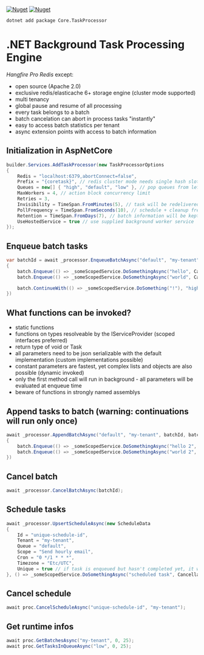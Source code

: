 [![Nuget](https://img.shields.io/nuget/v/Core.TaskProcessor)](https://www.nuget.org/packages/Core.TaskProcessor)
[![Nuget](https://img.shields.io/nuget/dt/Core.TaskProcessor)](https://www.nuget.org/packages/Core.TaskProcessor)

```
dotnet add package Core.TaskProcessor
```

# .NET Background Task Processing Engine
*Hangfire Pro Redis* except:
- open source (Apache 2.0)
- exclusive redis/elasticache 6+ storage engine (cluster mode supported)
- multi tenancy
- global pause and resume of all processing
- every task belongs to a batch
- batch cancelation can abort in process tasks "instantly"
- easy to access batch statistics per tenant
- async extension points with access to batch information

## Initialization in AspNetCore

```csharp
builder.Services.AddTaskProcessor(new TaskProcessorOptions
{
    Redis = "localhost:6379,abortConnect=false",
    Prefix = "{coretask}", // redis cluster mode needs single hash slot
    Queues = new[] { "high", "default", "low" }, // pop queues from left to right - first non empty queue wins
    MaxWorkers = 4, // action block concurrency limit
    Retries = 3,
    Invisibility = TimeSpan.FromMinutes(5), // task will be redelivered when taking longer than this
    PollFrequency = TimeSpan.FromSeconds(10), // schedule + cleanup frequency
    Retention = TimeSpan.FromDays(7), // batch information will be kept this long
    UseHostedService = true // use supplied background worker service
});
```

## Enqueue batch tasks

```csharp
var batchId = await _processor.EnqueueBatchAsync("default", "my-tenant", batch =>
{
    batch.Enqueue(() => _someScopedService.DoSomethingAsync("hello", CancellationToken.None));
    batch.Enqueue(() => _someScopedService.DoSomethingAsync("world", CancellationToken.None));

    batch.ContinueWith(() => _someScopedService.DoSomething("!"), "high");
})
```

## What functions can be invoked?
- static functions
- functions on types resolveable by the IServiceProvider (scoped interfaces preferred)
- return type of void or Task
- all parameters need to be json serializable with the default implementation (custom implementations possible)
- constant parameters are fastest, yet complex lists and objects are also possible (dynamic invoked)
- only the first method call will run in background - all parameters will be evaluated at enqueue time
- beware of functions in strongly named assemblys 

## Append tasks to batch (warning: continuations will run only once)

```csharp
await _processor.AppendBatchAsync("default", "my-tenant", batchId, batch =>
{
    batch.Enqueue(() => _someScopedService.DoSomethingAsync("hello 2", CancellationToken.None));
    batch.Enqueue(() => _someScopedService.DoSomethingAsync("world 2", CancellationToken.None));
})
```

## Cancel batch
```csharp
await _processor.CancelBatchAsync(batchId);
```

## Schedule tasks

```csharp
await _processor.UpsertScheduleAsync(new ScheduleData
{
    Id = "unique-schedule-id",
    Tenant = "my-tenant",
    Queue = "default",
    Scope = "Send hourly email",
    Cron = "0 */1 * * *",
    Timezone = "Etc/UTC",
    Unique = true // if task is enqueued but hasn't completed yet, it will be skipped
}, () => _someScopedService.DoSomethingAsync("scheduled task", CancellationToken.None), "high");
```

## Cancel schedule
```csharp
await proc.CancelScheduleAsync("unique-schedule-id", "my-tenant");
```

## Get runtime infos
```csharp
await proc.GetBatchesAsync("my-tenant", 0, 25);
await proc.GetTasksInQueueAsync("low", 0, 25);
```



